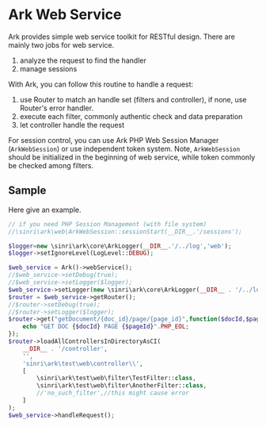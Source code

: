 # Ark Web Service

Ark provides simple web service toolkit for RESTful design.
There are mainly two jobs for web service.

1. analyze the request to find the handler
1. manage sessions

With Ark, you can follow this routine to handle a request:

1. use Router to match an handle set (filters and controller), if none, use Router's error handler.
1. execute each filter, commonly authentic check and data preparation
1. let controller handle the request

For session control, you can use Ark PHP Web Session Manager (`ArkWebSession`) or use independent token system.
Note, `ArkWebSession` should be initialized in the beginning of web service, 
while token commonly be checked among filters.

## Sample

Here give an example.

```php
// if you need PHP Session Management (with file system)
//\sinri\ark\web\ArkWebSession::sessionStart(__DIR__.'/sessions');

$logger=new \sinri\ark\core\ArkLogger(__DIR__.'/../log','web');
$logger->setIgnoreLevel(LogLevel::DEBUG);

$web_service = Ark()->webService();
//$web_service->setDebug(true);
//$web_service->setLogger($logger);
$web_service->setLogger(new \sinri\ark\core\ArkLogger(__DIR__ . '/../log', 'web'));
$router = $web_service->getRouter();
//$router->setDebug(true);
//$router->setLogger($logger);
$router->get("getDocument/{doc_id}/page/{page_id}",function($docId,$pageId){
    echo "GET DOC {$docId} PAGE {$pageId}".PHP_EOL;
});
$router->loadAllControllersInDirectoryAsCI(
    __DIR__ . '/controller',
    '',
    'sinri\ark\test\web\controller\\',
    [
        \sinri\ark\test\web\filter\TestFilter::class,
        \sinri\ark\test\web\filter\AnotherFilter::class,
        //'no_such_filter',//this might cause error
    ]
);
$web_service->handleRequest();
```